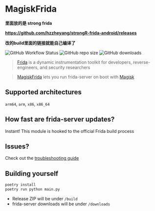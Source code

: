 # MagiskFrida

**里面放的是 strong frida**

**https://github.com/hzzheyang/strongR-frida-android/releases**

**改的build里面的链接就能自己编译了**


![GitHub Workflow Status](https://img.shields.io/github/actions/workflow/status/ViRb3/magisk-frida/main.yml?branch=master)
![GitHub repo size](https://img.shields.io/github/repo-size/ViRb3/magisk-frida)
![GitHub downloads](https://img.shields.io/github/downloads/ViRb3/magisk-frida/total)

> [Frida](https://frida.re) is a dynamic instrumentation toolkit for developers, reverse-engineers, and security researchers

> [MagiskFrida](README.md) lets you run frida-server on boot with [Magisk](https://github.com/topjohnwu/Magisk)

## Supported architectures

`arm64`, `arm`, `x86`, `x86_64`

## How fast are frida-server updates?

Instant! This module is hooked to the official Frida build process

## Issues?

Check out the [troubleshooting guide](TROUBLESHOOTING.md)

## Building yourself

```bash
poetry install
poetry run python main.py
```

- Release ZIP will be under `/build`
- frida-server downloads will be under `/downloads`
